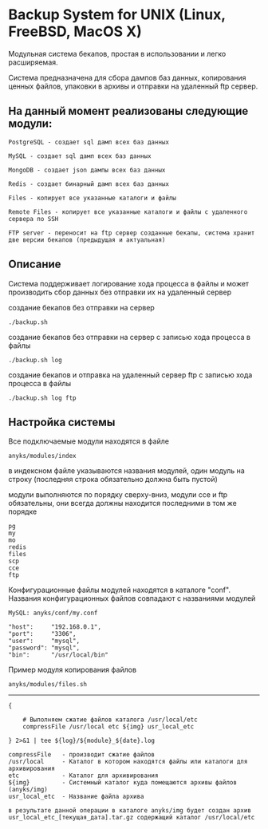 Backup System for UNIX (Linux, FreeBSD, MacOS X)
===========

Модульная система бекапов, простая в использовании и легко расширяемая.

Система предназначена для сбора дампов баз данных, копирования ценных файлов, упаковки в архивы и отправки на удаленный ftp сервер.

На данный момент реализованы следующие модули:
-------

``PostgreSQL - создает sql дамп всех баз данных``

``MySQL - создает sql дамп всех баз данных``

``MongoDB - создает json дампы всех баз данных``

``Redis - создает бинарный дамп всех баз данных``

``Files - копирует все указанные каталоги и файлы``

``Remote Files - копирует все указанные каталоги и файлы с удаленного сервера по SSH``

``FTP server - переносит на ftp сервер созданные бекапы, система хранит две версии бекапов (предыдущая и актуальная)``

Описание
-----

Система поддерживает логирование хода процесса в файлы и может производить сбор данных без отправки их на удаленный сервер

создание бекапов без отправки на сервер

`./backup.sh`

создание бекапов без отправки на сервер с записью хода процесса в файлы

`./backup.sh log`

создание бекапов и отправка на удаленный сервер ftp с записью хода процесса в файлы

`./backup.sh log ftp`

Настройка системы
-----

Все подключаемые модули находятся в файле

`anyks/modules/index`

в индексном файле указываются названия модулей, один модуль на строку (последняя строка обязательно должна быть пустой)

модули выполняются по порядку сверху-вниз, модули cce и ftp обязательны, они всегда должны находится последними в том же порядке

```
pg
my
mo
redis
files
scp
cce
ftp

```

Конфигурационные файлы модулей находятся в каталоге "conf". Названия конфигурационных файлов совпадают с названиями модулей

`MySQL: anyks/conf/my.conf`

```
"host":		"192.168.0.1",
"port":		"3306",
"user":		"mysql",
"password":	"mysql",
"bin":		"/usr/local/bin"
```

Пример модуля копирования файлов

`anyks/modules/files.sh`

------------

```
{

	# Выполняем сжатие файлов каталога /usr/local/etc
	compressFile /usr/local etc ${img} usr_local_etc

} 2>&1 | tee ${log}/${module}_${date}.log
```

```
compressFile   - производит сжатие файлов
/usr/local     - Каталог в котором находятся файлы или каталоги для архивирования
etc            - Каталог для архивирования
${img}         - Системный каталог куда помещаются архивы файлов (anyks/img)
usr_local_etc  - Название файла архива

в результате данной операции в каталоге anyks/img будет создан архив usr_local_etc_[текущая_дата].tar.gz содержащий каталог /usr/local/etc
```
